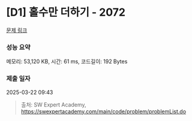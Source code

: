 # [D1] 홀수만 더하기 - 2072 

[문제 링크](https://swexpertacademy.com/main/code/problem/problemDetail.do?contestProbId=AV5QSEhaA5sDFAUq) 

### 성능 요약

메모리: 53,120 KB, 시간: 61 ms, 코드길이: 192 Bytes

### 제출 일자

2025-03-22 09:43



> 출처: SW Expert Academy, https://swexpertacademy.com/main/code/problem/problemList.do